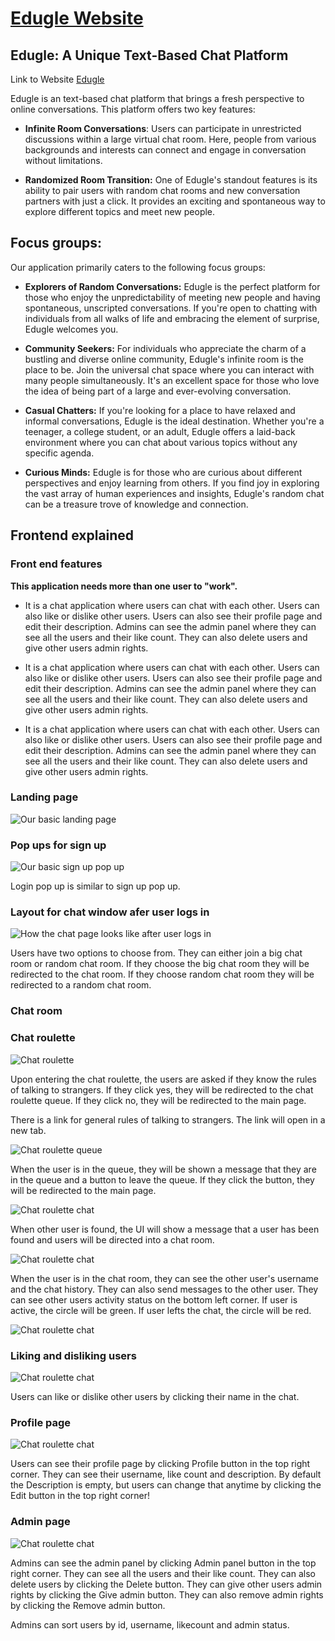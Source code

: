 # [Edugle Website](https://edugle-fro.onrender.com/)

## Edugle: A Unique Text-Based Chat Platform

Link to Website [Edugle](https://edugle-fro.onrender.com/)

Edugle is an text-based chat platform that brings a fresh perspective to online conversations. This platform offers two key features:

- **Infinite Room Conversations**: Users can participate in unrestricted discussions within a large virtual chat room. Here, people from various backgrounds and interests can connect and engage in conversation without limitations.

- **Randomized Room Transition:** One of Edugle's standout features is its ability to pair users with random chat rooms and new conversation partners with just a click. It provides an exciting and spontaneous way to explore different topics and meet new people.

## Focus groups:

Our application primarily caters to the following focus groups:

- **Explorers of Random Conversations:** Edugle is the perfect platform for those who enjoy the unpredictability of meeting new people and having spontaneous, unscripted conversations. If you're open to chatting with individuals from all walks of life and embracing the element of surprise, Edugle welcomes you.

- **Community Seekers:** For individuals who appreciate the charm of a bustling and diverse online community, Edugle's infinite room is the place to be. Join the universal chat space where you can interact with many people simultaneously. It's an excellent space for those who love the idea of being part of a large and ever-evolving conversation.

- **Casual Chatters:** If you're looking for a place to have relaxed and informal conversations, Edugle is the ideal destination. Whether you're a teenager, a college student, or an adult, Edugle offers a laid-back environment where you can chat about various topics without any specific agenda.

- **Curious Minds:** Edugle is for those who are curious about different perspectives and enjoy learning from others. If you find joy in exploring the vast array of human experiences and insights, Edugle's random chat can be a treasure trove of knowledge and connection.

## Frontend explained

### Front end features

**This application needs more than one user to "work".** 

- It is a chat application where users can chat with each other. Users can also like or dislike other users. Users can also see their profile page and edit their description. Admins can see the admin panel where they can see all the users and their like count. They can also delete users and give other users admin rights.

- It is a chat application where users can chat with each other. Users can also like or dislike other users. Users can also see their profile page and edit their description. Admins can see the admin panel where they can see all the users and their like count. They can also delete users and give other users admin rights.

- It is a chat application where users can chat with each other. Users can also like or dislike other users. Users can also see their profile page and edit their description. Admins can see the admin panel where they can see all the users and their like count. They can also delete users and give other users admin rights.

### Landing page

![Our basic landing page](/media/landingPage.png "Index page")

### Pop ups for sign up

![Our basic sign up pop up](/media/signUp.png "Sign up pop up")

Login pop up is similar to sign up pop up.

### Layout for chat window afer user logs in

![How the chat page looks like after user logs in](/media/mainPageLogin.png "Chat page")

Users have two options to choose from. They can either join a big chat room or random chat room. If they choose the big chat room they will be redirected to the chat room. If they choose random chat room they will be redirected to a random chat room.

### Chat room

### Chat roulette

![Chat roulette](/media/chatRoulette.png "Chat roulette")

Upon entering the chat roulette, the users are asked if they know the rules of talking to strangers. If they click yes, they will be redirected to the chat roulette queue. If they click no, they will be redirected to the main page.

There is a link for general rules of talking to strangers. The link will open in a new tab.

![Chat roulette queue](/media/queueWait.png "Chat roulette queue")

When the user is in the queue, they will be shown a message that they are in the queue and a button to leave the queue. If they click the button, they will be redirected to the main page.

![Chat roulette chat](/media/queueFind.png "Chat roulette chat find")

When other user is found, the UI will show a message that a user has been found and users will be directed into a chat room.

![Chat roulette chat](/media/talkingRoulette.png "Chat roulette chat")

When the user is in the chat room, they can see the other user's username and the chat history. They can also send messages to the other user. They can see other users activity status on the bottom left corner. If user is active, the circle will be green. If user lefts the chat, the circle will be red.

![Chat roulette chat](/media/userDisconnects.png "Chat roulette chat")

### Liking and disliking users

![Chat roulette chat](/media/likeUser.png "Chat roulette chat")

Users can like or dislike other users by clicking their name in the chat. 

### Profile page

![Chat roulette chat](/media/profile.png "Profile page")

Users can see their profile page by clicking Profile button in the top right corner. They can see their username, like count and description. By default the Description is empty, but users can change that anytime by clicking the Edit button in the top right corner!

### Admin page

![Chat roulette chat](/media/adminPanel.png "Admin panel")

Admins can see the admin panel by clicking Admin panel button in the top right corner. They can see all the users and their like count. They can also delete users by clicking the Delete button.
They can give other users admin rights by clicking the Give admin button. They can also remove admin rights by clicking the Remove admin button.

Admins can sort users by id, username, likecount and admin status.
